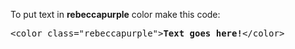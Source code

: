 To put text in <b>rebeccapurple</b> color make this code:
<pre>&lt;color class="rebeccapurple"&gt;<b>Text goes here!</b>&lt;/color&gt;</pre>
